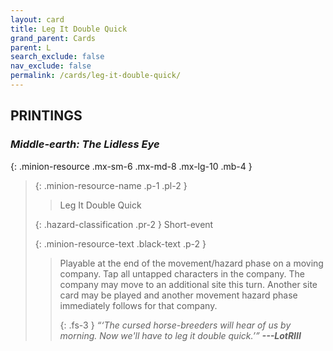 ```yaml
---
layout: card
title: Leg It Double Quick
grand_parent: Cards
parent: L
search_exclude: false
nav_exclude: false
permalink: /cards/leg-it-double-quick/
---
```


## PRINTINGS


### _Middle-earth: The Lidless Eye_

{: .minion-resource .mx-sm-6 .mx-md-8 .mx-lg-10 .mb-4 }
> {: .minion-resource-name .p-1 .pl-2 }
> > <div class="hazard-mp"></div>
> > <div class="card-name">Leg It Double Quick</div>
>
> {: .hazard-classification .pr-2 }
> Short-event
>
> {: .minion-resource-text .black-text .p-2 }
> > Playable at the end of the movement/hazard phase on a moving company. Tap all untapped characters in the company. The company may move to an additional site this turn. Another site card may be played and another movement hazard phase immediately follows for that company.   
> > 
> > {: .fs-3 } 
> > _“‘The cursed horse-breeders will hear of us by morning. Now we'll have to leg it double quick.’”_ ***---&#65279;LotRIII***  
> 
